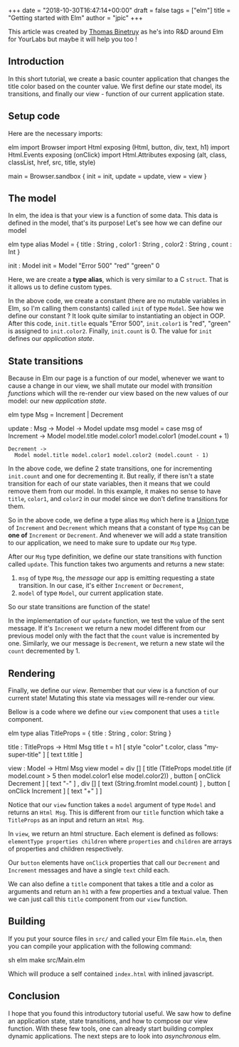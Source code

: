 +++
date = "2018-10-30T16:47:14+00:00"
draft = false
tags = ["elm"]
title = "Getting started with Elm"
author = "jpic"
+++

This article was created by [Thomas Binetruy](https://yourlabs.io/oss/unsupported/elm500/blob/master/notes.md) as he's into R&D around Elm for YourLabs but maybe it will help you too !

## Introduction

In this short tutorial, we create a basic counter application that changes the title color based on the counter value. We first define our state model, its transitions, and finally our view - function of our current application state.

## Setup code

Here are the necessary imports:

elm
import Browser
import Html exposing (Html, button, div, text, h1)
import Html.Events exposing (onClick)
import Html.Attributes exposing (alt, class, classList, href, src, title, style)

main =
  Browser.sandbox { init = init, update = update, view = view }


## The model

In elm, the idea is that your view is a function of some data. This data is defined in the model, that's its purpose! Let's see how we can define our model

elm
type alias Model =
    { title : String
    , color1 : String
    , color2 : String
    , count : Int
    }

init : Model
init = Model "Error 500" "red" "green" 0


Here, we are create a **type alias**, which is very similar to a C `struct`. That is it allows us to define custom types.

In the above code, we create a constant (there are no mutable variables in Elm, so I'm calling them constants) called `init` of type `Model`. See how we define our constant ? It look quite similar to instantiating an object in OOP. After this code, `init.title` equals "Error 500", `init.color1` is "red", "green" is assigned to `init.color2`. Finally, `init.count` is 0. The value for `init` defines our *application state*.

## State transitions

Because in Elm our page is a function of our model, whenever we want to cause a change in our view, we shall mutate our model with *transition functions* which will the re-render our view based on the new values of our model: our new *application state*.

elm
type Msg = Increment | Decrement

update : Msg -> Model -> Model
update msg model =
  case msg of
    Increment ->
      Model model.title model.color1 model.color1 (model.count + 1)

    Decrement ->
      Model model.title model.color1 model.color2 (model.count - 1)


In the above code, we define 2 state transitions, one for incrementing `init.count` and one for decrementing it. But really, if there isn't a state transition for each of our state variables, then it means that we could remove them from our model. In this example, it makes no sense to have `title`, `color1`, and `color2` in our model since we don't define transitions for them.

So in the above code, we define a type alias `Msg` which here is a [Union type](https://guide.elm-lang.org/types/custom_types.html) of `Increment` and `Decrement` which means that a constant of type `Msg` can be **one of** `Increment` or `Decrement`. And whenever we will add a state transition to our application, we need to make sure to update our `Msg` type.

After our `Msg` type definition, we define our state transitions with function called `update`. This function takes two arguments and returns a new state:

1.  `msg` of type `Msg`, the *message* our app is emitting requesting a state transition. In our case, it's either `Increment` or `Decrement`,
2.  `model` of type `Model`, our current application state.

So our state transitions are function of the state!

In the implementation of our `update` function, we test the value of the sent message. If it's `Increment` we return a new model different from our previous model only with the fact that the `count` value is incremented by one. Similarly, we our message is `Decrement`, we return a new state wil the `count` decremented by 1.

## Rendering

Finally, we define our *view*. Remember that our view is a function of our current state! Mutating this state via messages will re-render our view.

Bellow is a code where we define our `view` component that uses a `title` component.

elm
type alias TitleProps =
    { title : String
    , color: String
    }

title : TitleProps -> Html Msg
title t =
    h1 [  style "color" t.color, class "my-super-title" ]
      [ text t.title ]

view : Model -> Html Msg
view model =
  div []
    [ title (TitleProps model.title (if model.count > 5 then model.color1 else model.color2))
    , button [ onClick Decrement ] [ text "-" ]
    , div [] [ text (String.fromInt model.count) ]
    , button [ onClick Increment ] [ text "+" ]
    ]


Notice that our `view` function takes a `model` argument of type `Model` and returns an `Html Msg`. This is different from our `title` function which take a `TitleProps` as an input and return an `Html Msg`.

In `view`, we return an html structure. Each element is defined as follows: `elementType properties children` where `properties` and `children` are arrays of properties and children respectively.

Our `button` elements have `onClick` properties that call our `Decrement` and `Increment` messages and have a single `text` child each.

We can also define a `title` component that takes a title and a color as arguments and return an `h1` with a few properties and a textual value. Then we can just call this `title` component from our `view` function.

## Building

If you put your source files in `src/` and called your Elm file `Main.elm`, then you can compile your application with the following command:

sh
elm make src/Main.elm


Which will produce a self contained `index.html` with inlined javascript.

## Conclusion

I hope that you found this introductory tutorial useful. We saw how to define an application state, state transitions, and how to compose our view function. With these few tools, one can already start building complex dynamic applications. The next steps are to look into *asynchronous* elm.
